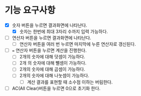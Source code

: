# 기능 요구사항

- [x] 숫자 버튼을 누르면 결과화면에 나타난다.
  - [x] 숫자는 한번에 최대 3자리 수까지 입력 가능하다.
- [ ] 연산자 버튼을 누르면 결과화면에 나타난다.
  - [ ] 연산자 버튼을 여러 번 누르면 마지막에 누른 연산자로 갱신된다.
- [ ] `=` 연산자 버튼을 누르면 계산을 진행한다.
  - [ ] 2개의 숫자에 대해 덧셈이 가능하다.
  - [ ] 2개 의 숫자에 대해 뺄셈이 가능하다.
  - [ ] 2개의 숫자에 대해 곱셈이 가능하다.
  - [ ] 2개의 숫자에 대해 나눗셈이 가능하다.
    - [ ] 계산 결과를 표현할 때 소수점 이하는 버림한다.
- [ ] AC(All Clear)버튼을 누르면 0으로 초기화 한다.
